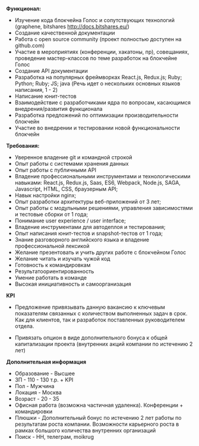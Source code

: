 **Функционал:**

- Изучение кода блокчейна Голос и сопутствующих технологий (graphene, bitshares http://docs.bitshares.eu/)
- Создание качественной документации
- Работа с open source community (проект полностью доступен на github.com)
- Участие в мероприятиях (конференции, хакатоны, пр), совещаниях, проведение мастер-классов по теме разработок на блокчейне Голос
- Создание API документации
- Разработка на популярных фреймворках React.js, Redux.js; Ruby; Python; Ruby; JS; java  (Речь идет о нескольких основных языков написания, 1 - 2)
- Написание юнит-тестов
- Взаимодействие с разработчиками ядра по вопросам, касающимся внедрения/развития функционала
- Разработка предложений по оптимизации производительности блокчейн
- Участие во внедрении и тестировании новой функциональности блокчейн

**Требования:**

- Уверенное владение git и командной строкой
- Опыт работы с системами хранения данных
- Опыт работы с публичными API
- Владение профессиональными инструментами и технологическими навыками: React.js, Redux.js, Saas, ES6, Webpack, Node.js, SAGA, Javascript, HTML, CSS, браузерным API; 
- Навык настройки nginx;
- Опыт разработки архитектуры веб-приложений от 3 лет;
- Опыт работы с модульными решениями, управления зависимостями и тестовые сборки от 1 года;
- Понимание user experience / user interface;
- Владение инструментами для автодеплоя и тестирования;
- Опыт написания юнит-тестов и snapshot-тестов от 1 года;
- Знание разговорного английского языка и владение профессиональной лексикой
- Желание презентовать и учить других работе с блокчейном Голос
- Желание читать и изучать чужой код
- Готовность к командировкам
- Результатоориентированность
- Умение работать в команде
- Высокая инициативность и самоорганизация

**KPI**

- Предложение привязывать данную вакансию к ключевым показателям связанных с количеством выполненных задач в срок. Как для клиентов, так и разработок поставленных руководителем отдела. 

- Привязать опцион в виде дополнительного бонуса к общей капитализации проекта (внутренних акций компании по истечению 2 лет)
 
**Дополнительная информация**

- Образование - Высшее
- ЗП - 110 - 130 т.р. + KPI 
- Пол - Мужчина 
- Локация - Москва
- Возраст - 20 - 35 
- Офисная  работа (возможна частичная удаленка). Конференции + командировки
- Плюшки - Дополнительный бонус по истечению 2 лет работы по результатам роста компании. Возможности карьерного роста в рамках большого количества внутренних организаций
- Поиск - HH, телеграм, moikrug



